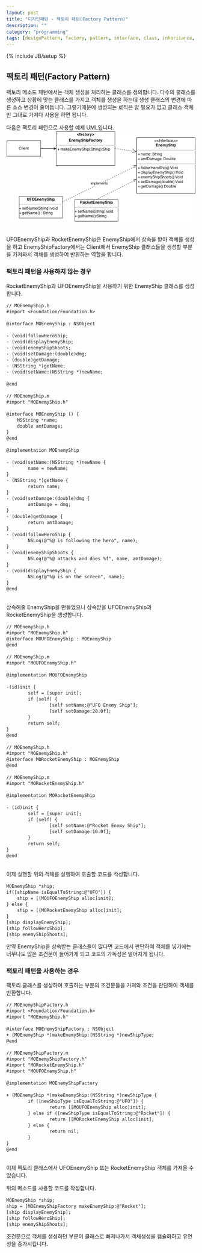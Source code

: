 ```yaml
---
layout: post
title: "디자인패턴 - 팩토리 패턴(Factory Pattern)"
description: ""
category: "programming"
tags: [designPattern, factory, pattern, interface, class, inheritance, constructor, abstract]
---
```

{% include JB/setup %}

## 팩토리 패턴(Factory Pattern)

팩토리 메소드 패턴에서는 객체 생성을 처리하는 클래스를 정의합니다. 다수의 클래스를 생성하고 상황에 맞는 클래스를 가지고 객체를 생성을 하는데 생성 클래스의 변경에 따른 소스 변경이 줄어듭니다. 그렇기때문에 생성되는 로직은 알 필요가 없고 클래스 객체만 그대로 가져다 사용을 하면 됩니다.

다음은 팩토리 패턴으로 사용할 예제 UML입니다.
<br/><img src="/../../../../image/2014/04/FactoryPattern-UML.png" alt="FactoryPattern-UML" style="width: 600px;"/><br/><br/>

UFOEnemyShip과 RocketEnemyShip은 EnemyShip에서 상속을 받아 객체를 생성을 하고 EnemyShipFactory에서는 Client에서 EnemyShip 클래스들을 생성할 부분을 가져와서 객체를 생성하여 반환하는 역할을 합니다.

### 팩토리 패턴을 사용하지 않는 경우

RocketEnemyShip과 UFOEnemyShip을 사용하기 위한 EnemyShip 클래스를 생성합니다.

	// MOEnemyShip.h
	#import <Foundation/Foundation.h>

	@interface MOEnemyShip : NSObject
 
	- (void)followHeroShip;
	- (void)displayEnemyShip;
	- (void)enemyShipShoots;
	- (void)setDamage:(double)dmg;
	- (double)getDamage;
	- (NSString *)getName;
	- (void)setName:(NSString *)newName;
 
	@end

	// MOEnemyShip.m
	#import "MOEnemyShip.h"

	@interface MOEnemyShip () {
		NSString *name;
		double amtDamage;
	}
	@end

	@implementation MOEnemyShip

	- (void)setName:(NSString *)newName {
			name = newName;
	}
	- (NSString *)getName {
			return name;
	}
	- (void)setDamage:(double)dmg {
			amtDamage = dmg;
	}
	- (double)getDamage {
			return amtDamage;
	}
	- (void)followHeroShip {
			NSLog(@"%@ is following the hero", name);
	}
	- (void)enemyShipShoots {
			NSLog(@"%@ attacks and does %f", name, amtDamage);
	}
	- (void)displayEnemyShip {
			NSLog(@"%@ is on the screen", name);
	}
	@end

<br/>상속해줄 EnemyShip을 만들었으니 상속받을 UFOEnemyShip과 RocketEnemyShip을 생성합니다.

	// MOEnemyShip.h
	#import "MOEnemyShip.h"
	@interface MOUFOEnemyShip : MOEnemyShip
	@end

	// MOEnemyShip.m
	#import "MOUFOEnemyShip.h"

	@implementation MOUFOEnemyShip

	-(id)init {
			self = [super init];
			if (self) {
					[self setName:@"UFO Enemy Ship"];
					[self setDamage:20.0f];
			}
			return self;
	}
	@end

	// MOEnemyShip.h
	#import "MOEnemyShip.h"
	@interface MORocketEnemyShip : MOEnemyShip
	@end

	// MOEnemyShip.m
	#import "MORocketEnemyShip.h"

	@implementation MORocketEnemyShip

	- (id)init {
			self = [super init];
			if (self) {
					[self setName:@"Rocket Enemy Ship"];
					[self setDamage:10.0f];
			}
			return self;
	}
	@end

<br/>이제 실행할 위의 객체를 실행하여 호출할 코드를 작성합니다.

	MOEnemyShip *ship;
	if([shipName isEqualToString:@"UFO"]) {
		ship = [[MOUFOEnemyShip alloc]init];
	} else {
		ship = [[MORocketEnemyShip alloc]init];
	}
	[ship displayEnemyShip];
	[ship followHeroShip];
	[ship enemyShipShoots];

만약 EnemyShip을 상속받는 클래스들이 많다면 코드에서 판단하여 객체를 넣기에는 너무나도 많은 조건문이 들어가게 되고 코드의 가독성은 떨어지게 됩니다.

### 팩토리 패턴을 사용하는 경우

팩토리 클래스를 생성하여 호출하는 부분의 조건문들을 가져와 조건을 판단하여 객체를 반환합니다.
	
	// MOEnemyShipFactory.h
	#import <Foundation/Foundation.h>
	#import "MOEnemyShip.h"
 
	@interface MOEnemyShipFactory : NSObject
	+ (MOEnemyShip *)makeEnemyShip:(NSString *)newShipType;
	@end

	// MOEnemyShipFactory.m
	#import "MOEnemyShipFactory.h"
	#import "MORocketEnemyShip.h"
	#import "MOUFOEnemyShip.h"

	@implementation MOEnemyShipFactory

	+ (MOEnemyShip *)makeEnemyShip:(NSString *)newShipType {
			if ([newShipType isEqualToString:@"UFO"]) {
					return [[MOUFOEnemyShip alloc]init];
			} else if ([newShipType isEqualToString:@"Rocket"]) {
					return [[MORocketEnemyShip alloc]init];
			} else {
					return nil;
			}
	}
	@end

<br/>이제 팩토리 클래스에서 UFOEnemyShip 또는 RocketEnemyShip 객체를 가져올 수 있습니다.

위의 메소드를 사용할 코드를 작성합니다.

	MOEnemyShip *ship;
	ship = [MOEnemyShipFactory makeEnemyShip:@"Rocket"];
	[ship displayEnemyShip];
	[ship followHeroShip];
	[ship enemyShipShoots];

조건문으로 객체를 생성하던 부분이 클래스로 빠져나가서 객체생성을 캡슐화하고 유연성을 증가시킵니다.

